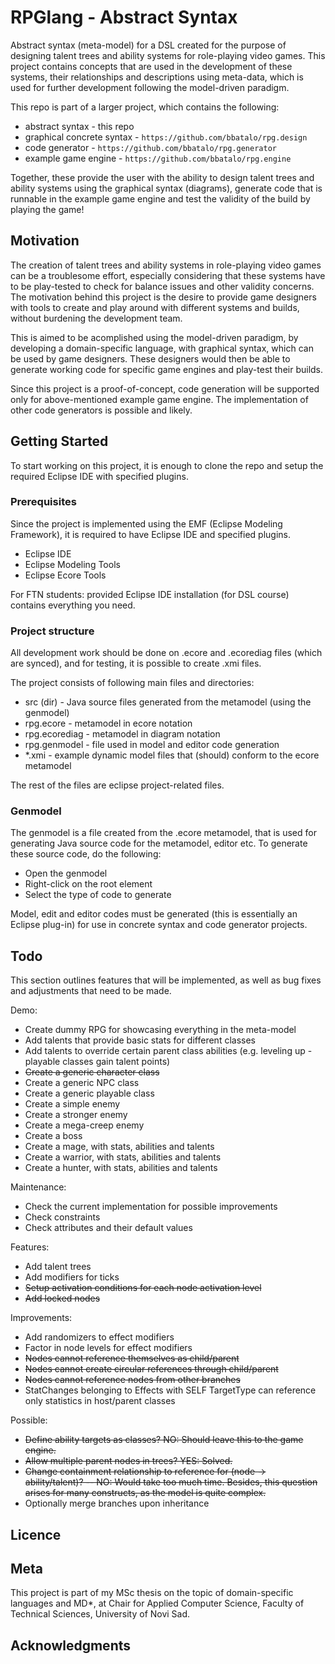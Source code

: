 # RPGlang - Abstract Syntax

Abstract syntax (meta-model) for a DSL created for the purpose of designing talent trees and ability systems for role-playing video games. This project contains concepts that are used in the development of these systems, their relationships and descriptions using meta-data, which is used for further development following the model-driven paradigm.

This repo is part of a larger project, which contains the following:

* abstract syntax - this repo
* graphical concrete syntax - `https://github.com/bbatalo/rpg.design`
* code generator - `https://github.com/bbatalo/rpg.generator`
* example game engine - `https://github.com/bbatalo/rpg.engine`

Together, these provide the user with the ability to design talent trees and ability systems using the graphical syntax (diagrams), generate code that is runnable in the example game engine and test the validity of the build by playing the game!

## Motivation

The creation of talent trees and ability systems in role-playing video games can be a troublesome effort, especially considering that these systems have to be play-tested to check for balance issues and other validity concerns. The motivation behind this project is the desire to provide game designers with tools to create and play around with different systems and builds, without burdening the development team.

This is aimed to be acomplished using the model-driven paradigm, by developing a domain-specific language, with graphical syntax, which can be used by game designers. These designers would then be able to generate working code for specific game engines and play-test their builds.

Since this project is a proof-of-concept, code generation will be supported only for above-mentioned example game engine. The implementation of other code generators is possible and likely.

## Getting Started

To start working on this project, it is enough to clone the repo and setup the required Eclipse IDE with specified plugins.

### Prerequisites

Since the project is implemented using the EMF (Eclipse Modeling Framework), it is required to have Eclipse IDE and specified plugins.

* Eclipse IDE
* Eclipse Modeling Tools
* Eclipse Ecore Tools

For FTN students: provided Eclipse IDE installation (for DSL course) contains everything you need.

### Project structure

All development work should be done on .ecore and .ecorediag files (which are synced), and for testing, it is possible to create .xmi files.

The project consists of following main files and directories:

* src (dir) - Java source files generated from the metamodel (using the genmodel)
* rpg.ecore - metamodel in ecore notation
* rpg.ecorediag - metamodel in diagram notation
* rpg.genmodel - file used in model and editor code generation
* *.xmi - example dynamic model files that (should) conform to the ecore metamodel

The rest of the files are eclipse project-related files.

### Genmodel

The genmodel is a file created from the .ecore metamodel, that is used for generating Java source code for the metamodel, editor etc. To generate these source code, do the following:

* Open the genmodel
* Right-click on the root element
* Select the type of code to generate

Model, edit and editor codes must be generated (this is essentially an Eclipse plug-in) for use in concrete syntax and code generator projects.

## Todo

This section outlines features that will be implemented, as well as bug fixes and adjustments that need to be made.

Demo:

* Create dummy RPG for showcasing everything in the meta-model
* Add talents that provide basic stats for different classes
* Add talents to override certain parent class abilities (e.g. leveling up - playable classes gain talent points)
* ~~Create a generic character class~~
* Create a generic NPC class
* Create a generic playable class
* Create a simple enemy
* Create a stronger enemy
* Create a mega-creep enemy
* Create a boss
* Create a mage, with stats, abilities and talents
* Create a warrior, with stats, abilities and talents
* Create a hunter, with stats, abilities and talents

Maintenance:

* Check the current implementation for possible improvements
* Check constraints
* Check attributes and their default values

Features:

* Add talent trees
* Add modifiers for ticks
* ~~Setup activation conditions for each node activation level~~
* ~~Add locked nodes~~

Improvements:

* Add randomizers to effect modifiers
* Factor in node levels for effect modifiers
* ~~Nodes cannot reference themselves as child/parent~~
* ~~Nodes cannot create circular references through child/parent~~
* ~~Nodes cannot reference nodes from other branches~~
* StatChanges belonging to Effects with SELF TargetType can reference only statistics in host/parent classes

Possible:

* ~~Define ability targets as classes? NO: Should leave this to the game engine.~~
* ~~Allow multiple parent nodes in trees? YES: Solved.~~
* ~~Change containment relationship to reference for (node -> ability/talent)? -- NO: Would take too much time. Besides, this question arises for many constructs, as the model is quite complex.~~
* Optionally merge branches upon inheritance

## Licence

## Meta

This project is part of my MSc thesis on the topic of domain-specific languages and MD*,
at Chair for Applied Computer Science, Faculty of Technical Sciences, University of Novi Sad.

## Acknowledgments
